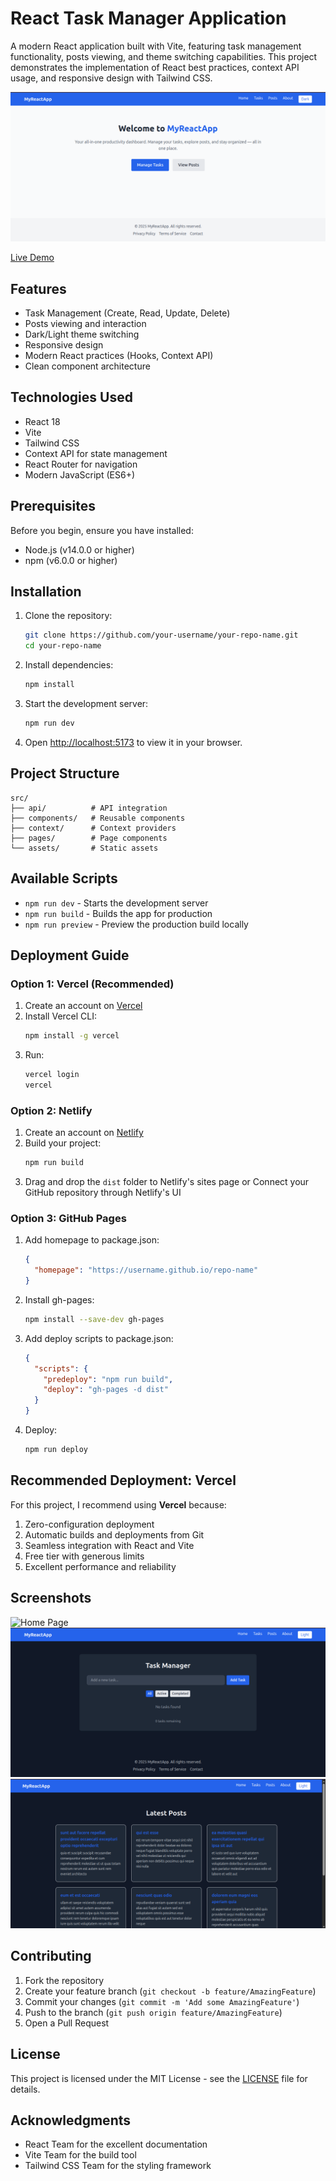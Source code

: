 # React Task Manager Application

A modern React application built with Vite, featuring task management functionality, posts viewing, and theme switching capabilities. This project demonstrates the implementation of React best practices, context API usage, and responsive design with Tailwind CSS.

![Application Screenshot](screenshots/app-screenshot.png)

[Live Demo](https://react-js-jsx-and-css-mastering-fron-tau.vercel.app/) <!-- Replace with your deployment URL -->

## Features

- Task Management (Create, Read, Update, Delete)
- Posts viewing and interaction
- Dark/Light theme switching
- Responsive design
- Modern React practices (Hooks, Context API)
- Clean component architecture

## Technologies Used

- React 18
- Vite
- Tailwind CSS
- Context API for state management
- React Router for navigation
- Modern JavaScript (ES6+)

## Prerequisites

Before you begin, ensure you have installed:
- Node.js (v14.0.0 or higher)
- npm (v6.0.0 or higher)

## Installation

1. Clone the repository:
   ```bash
   git clone https://github.com/your-username/your-repo-name.git
   cd your-repo-name
   ```

2. Install dependencies:
   ```bash
   npm install
   ```

3. Start the development server:
   ```bash
   npm run dev
   ```

4. Open [http://localhost:5173](http://localhost:5173) to view it in your browser.

## Project Structure

```
src/
├── api/          # API integration
├── components/   # Reusable components
├── context/      # Context providers
├── pages/        # Page components
└── assets/       # Static assets
```

## Available Scripts

- `npm run dev` - Starts the development server
- `npm run build` - Builds the app for production
- `npm run preview` - Preview the production build locally

## Deployment Guide

### Option 1: Vercel (Recommended)

1. Create an account on [Vercel](https://vercel.com)
2. Install Vercel CLI:
   ```bash
   npm install -g vercel
   ```
3. Run:
   ```bash
   vercel login
   vercel
   ```

### Option 2: Netlify

1. Create an account on [Netlify](https://netlify.com)
2. Build your project:
   ```bash
   npm run build
   ```
3. Drag and drop the `dist` folder to Netlify's sites page
   or
   Connect your GitHub repository through Netlify's UI

### Option 3: GitHub Pages

1. Add homepage to package.json:
   ```json
   {
     "homepage": "https://username.github.io/repo-name"
   }
   ```
2. Install gh-pages:
   ```bash
   npm install --save-dev gh-pages
   ```
3. Add deploy scripts to package.json:
   ```json
   {
     "scripts": {
       "predeploy": "npm run build",
       "deploy": "gh-pages -d dist"
     }
   }
   ```
4. Deploy:
   ```bash
   npm run deploy
   ```

## Recommended Deployment: Vercel

For this project, I recommend using **Vercel** because:
1. Zero-configuration deployment
2. Automatic builds and deployments from Git
3. Seamless integration with React and Vite
4. Free tier with generous limits
5. Excellent performance and reliability

## Screenshots

![Home Page](screenshots/home.png)
![Tasks Page](screenshots/tasks.png)
![Posts Page](screenshots/posts.png)

## Contributing

1. Fork the repository
2. Create your feature branch (`git checkout -b feature/AmazingFeature`)
3. Commit your changes (`git commit -m 'Add some AmazingFeature'`)
4. Push to the branch (`git push origin feature/AmazingFeature`)
5. Open a Pull Request

## License

This project is licensed under the MIT License - see the [LICENSE](LICENSE) file for details.

## Acknowledgments

- React Team for the excellent documentation
- Vite Team for the build tool
- Tailwind CSS Team for the styling framework
